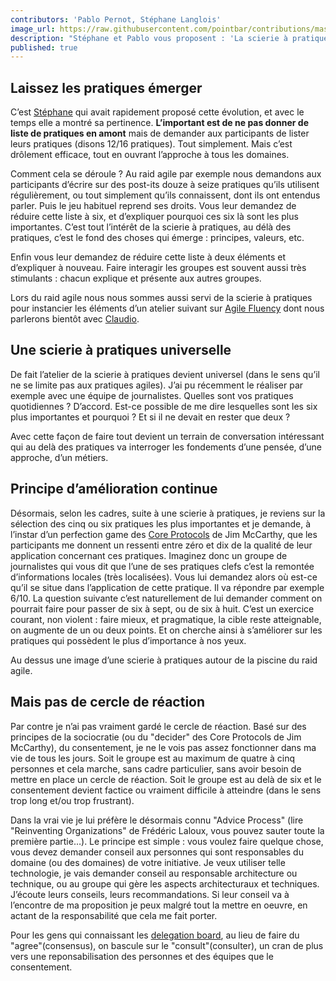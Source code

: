 ```yaml
---
contributors: 'Pablo Pernot, Stéphane Langlois'
image_url: https://raw.githubusercontent.com/pointbar/contributions/master/medias/raid3-5.jpg
description: "Stéphane et Pablo vous proposent : 'La scierie à pratiques' (et son côté rustique et tranchant). Anciennement 'agile adn', mais le devant notre envie à faire apparaître le côté dur de se réduire à une seule pratique nous avons opté pour : 'La scierie à pratiques'."
published: true
---
```



## Laissez les pratiques émerger

C’est [Stéphane](https://twitter.com/langlois_s) qui avait rapidement proposé cette évolution, et avec le temps elle a montré sa pertinence. **L’important est de ne pas donner de liste de pratiques en amont** mais de demander aux participants de lister leurs pratiques (disons 12/16 pratiques). Tout simplement. Mais c’est drôlement efficace, tout en ouvrant l’approche à tous les domaines.

Comment cela se déroule ? Au raid agile par exemple nous demandons aux participants d’écrire sur des post-its douze à seize pratiques qu’ils utilisent régulièrement, ou tout simplement qu’ils connaissent, dont ils ont entendus parler. Puis le jeu habituel reprend ses droits. Vous leur demandez de réduire cette liste à six, et d’expliquer pourquoi ces six là sont les plus importantes. C’est tout l’intérêt de la scierie à pratiques, au délà des pratiques, c’est le fond des choses qui émerge : principes, valeurs, etc.

Enfin vous leur demandez de réduire cette liste à deux éléments et d’expliquer à nouveau. Faire interagir les groupes est souvent aussi très stimulants : chacun explique et présente aux autres groupes.

Lors du raid agile nous nous sommes aussi servi de la scierie à pratiques pour instancier les éléments d’un atelier suivant sur [Agile Fluency](http://www.areyouagile.com/2015/06/chemin-dune-transformation-agile/) dont nous parlerons bientôt avec [Claudio](http://www.aubryconseil.com).

## Une scierie à pratiques universelle

De fait l’atelier de la scierie à pratiques devient universel (dans le sens qu’il ne se limite pas aux pratiques agiles). J’ai pu récemment le réaliser par exemple avec une équipe de journalistes. Quelles sont vos pratiques quotidiennes ? D’accord. Est-ce possible de me dire lesquelles sont les six plus importantes et pourquoi ? Et si il ne devait en rester que deux ?

Avec cette façon de faire tout devient un terrain de conversation intéressant qui au delà des pratiques va interroger les fondements d’une pensée, d’une approche, d’un métiers.

## Principe d’amélioration continue

Désormais, selon les cadres, suite à une scierie à pratiques, je reviens sur la sélection des cinq ou six pratiques les plus importantes et je demande, à l’instar d’un perfection game des [Core Protocols](http://www.mccarthyshow.com/online/) de Jim McCarthy, que les participants me donnent un ressenti entre zéro et dix de la qualité de leur application concernant ces pratiques. Imaginez donc un groupe de journalistes qui vous dit que l’une de ses pratiques clefs c’est la remontée d’informations locales (très localisées). Vous lui demandez alors où est-ce qu’il se situe dans l’application de cette pratique. Il va répondre par exemple 6/10. La question suivante c’est naturellement de lui demander comment on pourrait faire pour passer de six à sept, ou de six à huit. C’est un exercice courant, non violent : faire mieux, et pragmatique, la cible reste atteignable, on augmente de un ou deux points. Et on cherche ainsi à s’améliorer sur les pratiques qui possèdent le plus d’importance à nos yeux.

Au dessus une image d’une scierie à pratiques autour de la piscine du raid agile.

## Mais pas de cercle de réaction

Par contre je n’ai pas vraiment gardé le cercle de réaction. Basé sur des principes de la sociocratie (ou du "decider" des Core Protocols de Jim McCarthy), du consentement, je ne le vois pas assez fonctionner dans ma vie de tous les jours. Soit le groupe est au maximum de quatre à cinq personnes et cela marche, sans cadre particulier, sans avoir besoin de mettre en place un cercle de réaction. Soit le groupe est au delà de six et le consentement devient factice ou vraiment difficile à atteindre (dans le sens trop long et/ou trop frustrant).

Dans la vrai vie je lui préfère le désormais connu "Advice Process" (lire "Reinventing Organizations" de Frédéric Laloux, vous pouvez sauter toute la première partie…). Le principe est simple : vous voulez faire quelque chose, vous devez demander conseil aux personnes qui sont responsables du domaine (ou des domaines) de votre initiative. Je veux utiliser telle technologie, je vais demander conseil au responsable architecture ou technique, ou au groupe qui gère les aspects architecturaux et techniques. J’écoute leurs conseils, leurs recommandations. Si leur conseil va à l’encontre de ma proposition je peux malgré tout la mettre en oeuvre, en actant de la responsabilité que cela me fait porter.

Pour les gens qui connaissant les [delegation board](https://management30.com/product/workouts/delegation-employee-engagement/), au lieu de faire du "agree"(consensus), on bascule sur le "consult"(consulter), un cran de plus vers une reponsabilisation des personnes et des équipes que le consentement.
